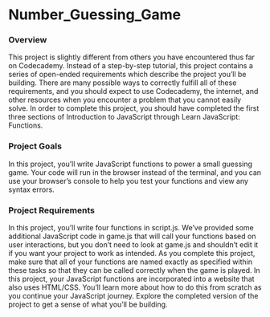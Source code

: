 # Number_Guessing_Game 

<h3>Overview</h3>
This project is slightly different from others you have encountered thus far on Codecademy. Instead of a step-by-step tutorial, this project contains a series of open-ended requirements which describe the project you’ll be building. There are many possible ways to correctly fulfill all of these requirements, and you should expect to use Codecademy, the internet, and other resources when you encounter a problem that you cannot easily solve. In order to complete this project, you should have completed the first three sections of Introduction to JavaScript through Learn JavaScript: Functions.

<h3>Project Goals</h3>
In this project, you’ll write JavaScript functions to power a small guessing game. Your code will run in the browser instead of the terminal, and you can use your browser’s console to help you test your functions and view any syntax errors.

<h3>Project Requirements</h3>
In this project, you’ll write four functions in script.js. We’ve provided some additional JavaScript code in game.js that will call your functions based on user interactions, but you don’t need to look at game.js and shouldn’t edit it if you want your project to work as intended. As you complete this project, make sure that all of your functions are named exactly as specified within these tasks so that they can be called correctly when the game is played. In this project, your JavaScript functions are incorporated into a website that also uses HTML/CSS. You’ll learn more about how to do this from scratch as you continue your JavaScript journey. Explore the completed version of the project to get a sense of what you’ll be building.

